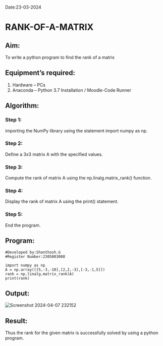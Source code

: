 Date:23-03-2024
# RANK-OF-A-MATRIX
## Aim:
To write a python program to find the rank of a matrix
## Equipment’s required:
1. 	Hardware – PCs
2. 	Anaconda – Python 3.7 Installation / Moodle-Code Runner
## Algorithm:
### Step 1: 
importing the NumPy library using the statement import numpy as np.
### Step 2: 
Define a 3x3 matrix A with the specified values.
### Step 3: 
Compute the rank of matrix A using the np.linalg.matrix_rank() function.
### Step 4: 
Display the rank of matrix A using the print() statement.
### Step 5: 
End the program.
## Program:
```
#Developed by:Shanthosh.G
#Register Number:2305003008

import numpy as np
A = np.array([[5,-3,-10],[2,2,-3],[-3,-1,5]])
rank = np.linalg.matrix_rank(A)
print(rank)
```
## Output:
![Screenshot 2024-04-07 232152](https://github.com/shanthosh397/RANK-OF-A-MATRIX/assets/153431200/4d01f635-38ab-4b3f-b31d-e7ea74e5812e)

## Result:
Thus the rank for the given matrix is successfully solved by  using a python program.

